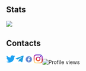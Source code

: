 ## Stats
<img src="https://github-readme-stats.vercel.app/api?username=philyuchkoff&show_icons=true&count_private=true">


## Contacts
<a href="https://twitter.com/philyuchkoff"><img align="left" alt="Vitaliy Filyuchkov | Twitter" width="24px" src="https://github.com/philyuchkoff/philyuchkoff/blob/main/assets/tw.png" /></a>

<a href="https://t.me/philyuchkoff"><img align="left" alt="Vitaliy Filyuchkov | Telegram" width="24px" src="https://github.com/philyuchkoff/philyuchkoff/blob/main/assets/tg.png" /></a> 

<a href="https://www.facebook.com/vitaliy.philyuchkoff/"><img align="left" alt="Vitaliy Filyuchkov | Facebook" width="26px"
src="https://github.com/philyuchkoff/philyuchkoff/blob/main/assets/fb.png" /></a> 

<a href="https://www.instagram.com/philyuchkoff/"><img align="left" alt="Vitaliy Filyuchkov | Instagram" width="24px" src="https://github.com/philyuchkoff/philyuchkoff/blob/main/assets/ig.png" /></a>

##
![Profile views](https://gpvc.arturio.dev/philyuchkoff)



